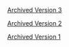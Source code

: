 [Archived Version 3]($$demo_url$$Resume_Website/v3)

[Archived Version 2]($$demo_url$$Resume_Website/v2)

[Archived Version 1]($$demo_url$$Resume_Website/v1)

